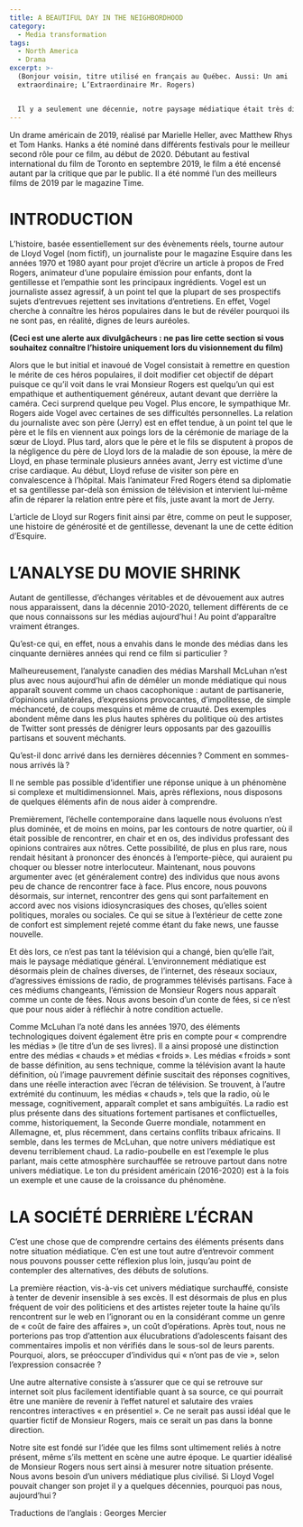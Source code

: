 ```yaml
---
title: A BEAUTIFUL DAY IN THE NEIGHBORDHOOD
category:
  - Media transformation
tags:
  - North America
  - Drama
excerpt: >-
  (Bonjour voisin, titre utilisé en français au Québec. Aussi: Un ami
  extraordinaire; L’Extraordinaire Mr. Rogers)


  Il y a seulement une décennie, notre paysage médiatique était très différent de ce qu’il est aujourd’hui, alors qu’il apparaît maintenant rempli de partisannerie, de cruauté et de fureur. Ce film nous offre un aperçu de jusqu’à quel point nous nous sommes éloignés d’une période plus paisible.
---
```

Un drame américain de 2019, réalisé par Marielle Heller, avec Matthew Rhys et Tom Hanks. Hanks a été nominé dans différents festivals pour le meilleur second rôle pour ce film, au début de 2020. Débutant au festival international du film de Toronto en septembre 2019, le film a été encensé autant par la critique que par le public. Il a été nommé l’un des meilleurs films de 2019 par le magazine Time.

# INTRODUCTION

L’histoire, basée essentiellement sur des évènements réels, tourne autour de Lloyd Vogel (nom fictif), un journaliste pour le magazine Esquire dans les années 1970 et 1980 ayant pour projet d’écrire un article à propos de Fred Rogers, animateur d’une populaire émission pour enfants, dont la gentillesse et l’empathie sont les principaux ingrédients. Vogel est un journaliste assez agressif, à un point tel que la plupart de ses prospectifs sujets d’entrevues rejettent ses invitations d’entretiens. En effet, Vogel cherche à connaître les héros populaires dans le but de révéler pourquoi ils ne sont pas, en réalité, dignes de leurs auréoles.

**(Ceci est une alerte aux divulgâcheurs : ne pas lire cette section si vous souhaitez connaître l’histoire uniquement lors du visionnement du film)**

Alors que le but initial et inavoué de Vogel consistait à remettre en question le mérite de ces héros populaires, il doit modifier cet objectif de départ puisque ce qu’il voit dans le vrai Monsieur Rogers est quelqu’un qui est empathique et authentiquement généreux, autant devant que derrière la caméra. Ceci surprend quelque peu Vogel. Plus encore,  le sympathique Mr. Rogers aide Vogel avec certaines de ses difficultés personnelles. La relation du journaliste avec son père (Jerry) est en effet tendue, à un point tel que le père et le fils en viennent aux poings lors de la cérémonie de mariage de la sœur de Lloyd. Plus tard, alors que le père et le fils se disputent à propos de la négligence du père de Lloyd lors de la maladie de son épouse, la mère de Lloyd, en phase terminale plusieurs années avant, Jerry est victime d’une crise cardiaque. Au début, Lloyd refuse de visiter son père en convalescence à l’hôpital. Mais l’animateur Fred Rogers étend sa diplomatie et sa gentillesse par-delà son émission de télévision et intervient lui-même afin de réparer la relation entre père et fils, juste avant la mort de Jerry.

L’article de Lloyd sur Rogers finit ainsi par être, comme on peut le supposer, une histoire de générosité et de gentillesse, devenant la une de cette édition d’Esquire.

# L’ANALYSE DU MOVIE SHRINK

Autant de gentillesse, d’échanges véritables et de dévouement aux autres nous apparaissent, dans la décennie 2010-2020, tellement différents de ce que nous connaissons sur les médias aujourd’hui !  Au point d’apparaître vraiment étranges. 

Qu’est-ce qui, en effet, nous a envahis dans le monde des médias dans les cinquante dernières années qui rend ce film si particulier ?

Malheureusement, l’analyste canadien des médias Marshall McLuhan n’est plus avec nous aujourd’hui afin de démêler un monde médiatique qui nous apparaît souvent comme un chaos cacophonique : autant de partisanerie, d’opinions unilatérales, d’expressions provocantes, d’impolitesse, de simple méchanceté, de coups mesquins et même de cruauté. Des exemples abondent même dans les plus hautes sphères du politique où des artistes de Twitter sont pressés de dénigrer leurs opposants par des gazouillis partisans et souvent méchants.

Qu’est-il donc arrivé dans les dernières décennies ? Comment en sommes-nous arrivés là ?

Il ne semble pas possible d’identifier une réponse unique à un phénomène si complexe et multidimensionnel. Mais, après réflexions, nous disposons de quelques éléments afin de nous aider à comprendre.

Premièrement, l’échelle contemporaine dans laquelle nous évoluons n’est plus dominée, et de moins en moins, par les contours de notre quartier, où il était possible de rencontrer, en chair et en os, des individus professant des opinions contraires aux nôtres. Cette possibilité, de plus en plus rare, nous rendait hésitant à prononcer des énoncés à l’emporte-pièce, qui auraient pu choquer ou blesser notre interlocuteur. Maintenant, nous pouvons argumenter avec (et généralement contre) des individus que nous avons peu de chance de rencontrer face à face. Plus encore, nous pouvons désormais, sur internet, rencontrer des gens qui sont parfaitement en accord avec nos visions idiosyncrasiques des choses, qu’elles soient politiques, morales ou sociales. Ce qui se situe à l’extérieur de cette zone de confort est simplement rejeté comme étant du  fake news, une fausse nouvelle.

Et dès lors, ce n’est pas tant la télévision qui a changé, bien qu’elle l’ait, mais le paysage médiatique général. L’environnement médiatique est désormais plein de chaînes diverses, de l’internet, des réseaux sociaux, d’agressives émissions de radio, de programmes télévisés partisans. Face à ces médiums changeants, l’émission de Monsieur Rogers nous apparaît comme un conte de fées. Nous avons besoin d’un conte de fées, si ce n’est que pour nous aider à réfléchir à notre condition actuelle.

Comme McLuhan l’a noté dans les années 1970, des éléments technologiques doivent également être pris en compte pour « comprendre les médias » (le titre d’un de ses livres). Il a ainsi proposé une distinction entre des médias « chauds » et médias « froids ». Les médias « froids » sont de basse définition, au sens technique, comme la télévision avant la haute définition, où l’image pauvrement définie suscitait des réponses cognitives, dans une réelle interaction avec l’écran de télévision. Se trouvent, à l’autre extrémité du continuum, les médias « chauds », tels que la radio, où le message, cognitivement, apparaît complet et sans ambiguïtés. La radio est plus présente dans des situations fortement partisanes et conflictuelles, comme, historiquement, la Seconde Guerre mondiale, notamment en Allemagne, et, plus récemment, dans certains conflits tribaux africains. Il semble, dans les termes de McLuhan, que notre univers médiatique est devenu terriblement chaud. La radio-poubelle en est l’exemple le plus parlant, mais cette atmosphère surchauffée se retrouve partout dans notre univers médiatique. Le ton du président américain (2016-2020) est à la fois un exemple et une cause de la croissance du phénomène. 

# LA SOCIÉTÉ DERRIÈRE L’ÉCRAN

C’est une chose que de comprendre certains des éléments présents dans notre situation médiatique. C’en est une tout autre d’entrevoir comment nous pouvons pousser cette réflexion plus loin, jusqu’au point de contempler des alternatives, des débuts de solutions. 

La première réaction, vis-à-vis cet univers médiatique surchauffé, consiste à tenter de devenir insensible à ses excès. Il est désormais de plus en plus fréquent de voir des politiciens et des artistes rejeter toute la haine qu’ils rencontrent sur le web en l’ignorant ou en la considérant comme un genre de « coût de faire des affaires », un coût d’opérations. Après tout, nous ne porterions pas trop d’attention aux élucubrations d’adolescents faisant des commentaires impolis et non vérifiés dans le sous-sol de leurs parents. Pourquoi, alors, se préoccuper d’individus qui « n’ont pas de vie », selon l’expression consacrée ?

Une autre alternative consiste à s’assurer que ce qui se retrouve sur internet soit plus facilement identifiable quant à sa source, ce qui pourrait être une manière de revenir à l’effet naturel et salutaire des vraies rencontres interactives « en présentiel ». Ce ne serait pas aussi idéal que le quartier fictif de Monsieur Rogers, mais ce serait un pas dans la bonne direction.

Notre site est fondé sur l’idée que les films sont ultimement reliés à notre présent, même s’ils mettent en scène une autre époque. Le quartier idéalisé de Monsieur Rogers nous sert ainsi à mesurer notre situation présente. Nous avons besoin d’un univers médiatique plus civilisé. Si Lloyd Vogel pouvait changer son projet il y a quelques décennies, pourquoi pas nous, aujourd’hui ?

Traductions de l’anglais : Georges Mercier